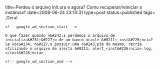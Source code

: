 title=Perdeu o arquivo init.ora e agora? Como recuperar/reiniciar a instância?
date=2008-06-24 23:10:31
type=post
status=published
tags=
,Geral
~~~~~~
<!-- google_ad_section_start -->

O que fazer quando n&#243;s perdemos o arquivo de inicializa&#231;&#227;o de um banco oracle &#8211; inst&#226;ncia?  
Se voc&#234; n&#227;o possuir uma c&#243;pia do mesmo, recrie utilizando o arquivo de alerta &#8211; alert_<inst&#226;ncia>.log.  
</inst&#226;ncia>

<!-- google_ad_section_end -->